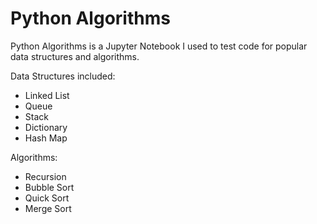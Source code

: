 # Python Algorithms

Python Algorithms is a Jupyter Notebook I used to test code for popular data structures and algorithms.

Data Structures included:
* Linked List
* Queue
* Stack
* Dictionary
* Hash Map

Algorithms:
* Recursion
* Bubble Sort
* Quick Sort
* Merge Sort
